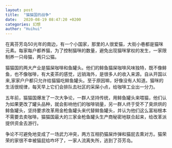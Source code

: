 ```yaml
---
layout: post
title:  "猫猫国的战争"
date:   2020-08-19 08:47:20 +0200
categories: 幻想
author: "Huihui"
---
```

在离芬芳岛50光年的南边，有一个小国家，那里的人很爱猫，大街小巷都是猫咪元素。每家每户都养猫，为了控制猫咪的数量，避免出现猫咪掌权的发生，一家限制养一只母猫，两只公猫。

猫猫国的两大产业是猫屎咖啡和鱼罐头。他们的鲱鱼猫屎咖啡风味独特，既不像鲱鱼，也不像咖啡，有大麦茶的感觉，远销海外，是很多人的收入来源。自从开国以来,家家户户都只允许给猫猫吃鲱鱼罐头。至于原因嘛，好像没有人知道。猫咪的生活很规律，每天早上它们会排队去社区的采屎小点，给咖啡工业出一分力。

五年前，猫猫国爆发了一次大争论，一群人坚持传统，用鲱鱼罐头来喂猫，他们认为如果更改了罐头品种，就会影响他们的咖啡销量，另一群人终于受不了臭烘烘的鲱鱼罐头，坚持要求改革用金枪鱼罐头来代替鲱鱼罐头，并认为他们这么富裕根本不需要去卖咖啡。猫猫国最大的三家金枪鱼罐头生产商秘密地联合起来，给改革派提供资金去游行。

争论不可避免地变成了一场武力冲突，两方互相扔猫屎炸弹和猫屁去熏对方。猫荣荣的家很不幸被猫屁给咋坏了，一家人流离失所，逃到了芬芳岛。
